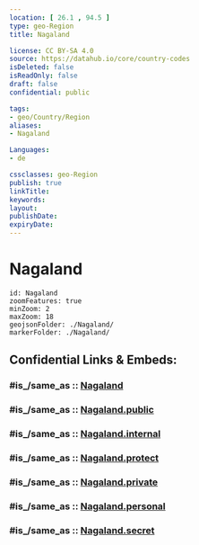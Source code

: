 ```yaml
---
location: [ 26.1 , 94.5 ] 
type: geo-Region
title: Nagaland

license: CC BY-SA 4.0
source: https://datahub.io/core/country-codes
isDeleted: false
isReadOnly: false
draft: false
confidential: public

tags:
- geo/Country/Region
aliases:
- Nagaland

Languages:
- de

cssclasses: geo-Region
publish: true
linkTitle: 
keywords: 
layout: 
publishDate: 
expiryDate: 
---
```


# Nagaland

```leaflet
id: Nagaland
zoomFeatures: true 
minZoom: 2 
maxZoom: 18
geojsonFolder: ./Nagaland/
markerFolder: ./Nagaland/
```


## Confidential Links & Embeds: 

### #is_/same_as :: [Nagaland](/_Standards/Earth/Continent/Asia/Asia~South/India/States~India/Nagaland.md) 

### #is_/same_as :: [Nagaland.public](/_public/Earth/Continent/Asia/Asia~South/India/States~India/Nagaland.public.md) 

### #is_/same_as :: [Nagaland.internal](/_internal/Earth/Continent/Asia/Asia~South/India/States~India/Nagaland.internal.md) 

### #is_/same_as :: [Nagaland.protect](/_protect/Earth/Continent/Asia/Asia~South/India/States~India/Nagaland.protect.md) 

### #is_/same_as :: [Nagaland.private](/_private/Earth/Continent/Asia/Asia~South/India/States~India/Nagaland.private.md) 

### #is_/same_as :: [Nagaland.personal](/_personal/Earth/Continent/Asia/Asia~South/India/States~India/Nagaland.personal.md) 

### #is_/same_as :: [Nagaland.secret](/_secret/Earth/Continent/Asia/Asia~South/India/States~India/Nagaland.secret.md)

